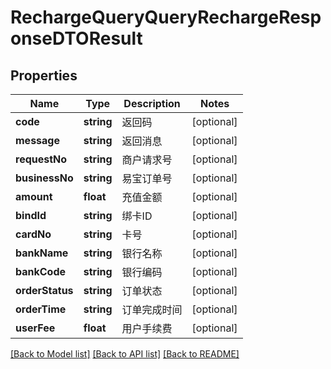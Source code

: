 # RechargeQueryQueryRechargeResponseDTOResult

## Properties
Name | Type | Description | Notes
------------ | ------------- | ------------- | -------------
**code** | **string** | 返回码 | [optional] 
**message** | **string** | 返回消息 | [optional] 
**requestNo** | **string** | 商户请求号 | [optional] 
**businessNo** | **string** | 易宝订单号 | [optional] 
**amount** | **float** | 充值金额 | [optional] 
**bindId** | **string** | 绑卡ID | [optional] 
**cardNo** | **string** | 卡号 | [optional] 
**bankName** | **string** | 银行名称 | [optional] 
**bankCode** | **string** | 银行编码 | [optional] 
**orderStatus** | **string** | 订单状态 | [optional] 
**orderTime** | **string** | 订单完成时间 | [optional] 
**userFee** | **float** | 用户手续费 | [optional] 

[[Back to Model list]](../README.md#documentation-for-models) [[Back to API list]](../README.md#documentation-for-api-endpoints) [[Back to README]](../README.md)


